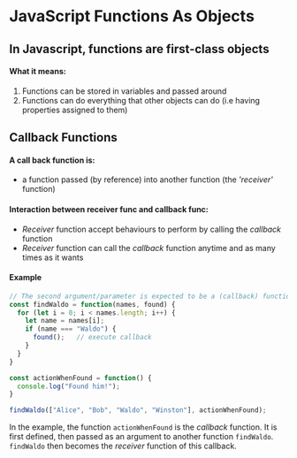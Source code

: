 # JavaScript Functions As Objects

## In Javascript, functions are **first-class objects**

#### What it means:
1. Functions can be stored in variables and passed around
2. Functions can do everything that other objects can do (i.e having properties assigned to them)

## Callback Functions

#### A call back function is:
* a function passed (by reference) into another function (the *'receiver'* function)

#### Interaction between receiver func and callback func:
* *Receiver* function accept behaviours to perform by calling the *callback* function
* *Receiver* function can call the *callback* function anytime and as many times as it wants

#### Example
```javascript
// The second argument/parameter is expected to be a (callback) function
const findWaldo = function(names, found) {
  for (let i = 0; i < names.length; i++) {
    let name = names[i];
    if (name === "Waldo") {
      found();   // execute callback
    }
  }
}

const actionWhenFound = function() {
  console.log("Found him!");
}

findWaldo(["Alice", "Bob", "Waldo", "Winston"], actionWhenFound);
```
In the example, the function `actionWhenFound` is the *callback* function. It is first defined, then passed as an argument to another function `findWaldo`. `findWaldo` then becomes the *receiver* function of this callback.